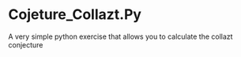 # Cojeture_Collazt.Py
A very simple python exercise that allows you to calculate the collazt conjecture
